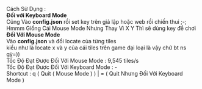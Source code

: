 Cách Sử Dụng :
<br>
<b>Đối với Keyboard Mode</b>
<br>
Cũng Vào <b>config.json</b> rồi set key trên giả lập hoặc web rồi chiến thui ;-;
<br>
Hmmm Giống Cái Mouse Mode Nhưng Thay Vì X Y Thì sẽ dùng key để chơi
<br>
<b>Đối Với Mouse Mode</b>
<br>
Vào <b>config.json</b> và đổi locate của từng tiles
<br>
kiểu như là locate x và y của cái tiles trên game đại loại là vậy chứ bt ns gỳ=))
<br>
Tốc Độ Đạt Được Đối Với Mouse Mode : 9,545 tiles/s
<br>
Tốc Độ Đạt Được Đối Với Keyboard Mode : -
<br>
Shortcut : q ( Quit ( Mouse Mode ) ) | = ( Quit Nhưng Đối Với Keyboard Mode ) 
